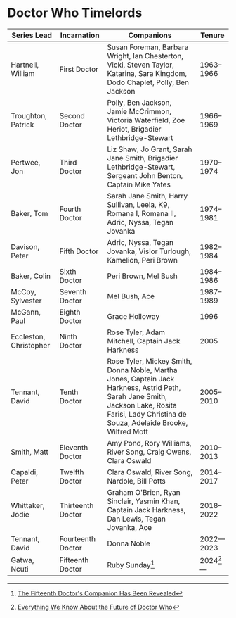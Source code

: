 # Doctor Who Timelords

| Series Lead | Incarnation | Companions | Tenure |
|-------------|-------------|------------|--------|
| Hartnell, William | First Doctor | Susan Foreman, Barbara Wright, Ian Chesterton, Vicki, Steven Taylor, Katarina, Sara Kingdom, Dodo Chaplet, Polly, Ben Jackson | 1963–1966 |
| Troughton, Patrick | Second Doctor |Polly, Ben Jackson, Jamie McCrimmon, Victoria Waterfield,  Zoe Heriot,  Brigadier Lethbridge-Stewart | 1966–1969 |
| Pertwee, Jon | Third Doctor | Liz Shaw, Jo Grant, Sarah Jane Smith, Brigadier Lethbridge-Stewart, Sergeant John Benton, Captain Mike Yates | 1970–1974 |
| Baker, Tom | Fourth Doctor | Sarah Jane Smith, Harry Sullivan, Leela, K9, Romana I, Romana II, Adric, Nyssa, Tegan Jovanka | 1974–1981 | 
| Davison, Peter | Fifth Doctor | Adric, Nyssa, Tegan Jovanka, Vislor Turlough, Kamelion, Peri Brown | 1982–1984 |
| Baker, Colin | Sixth Doctor | Peri Brown, Mel Bush | 1984–1986 |
| McCoy, Sylvester | Seventh Doctor | Mel Bush, Ace | 1987–1989 |
| McGann, Paul | Eighth Doctor | Grace Holloway | 1996 | 
| Eccleston, Christopher | Ninth Doctor | Rose Tyler, Adam Mitchell, Captain Jack Harkness | 2005 |
| Tennant, David | Tenth Doctor | Rose Tyler, Mickey Smith, Donna Noble, Martha Jones, Captain Jack Harkness, Astrid Peth, Sarah Jane Smith, Jackson Lake, Rosita Farisi, Lady Christina de Souza, Adelaide Brooke, Wilfred Mott | 2005–2010 | 
| Smith, Matt | Eleventh Doctor | Amy Pond, Rory Williams, River Song, Craig Owens, Clara Oswald | 2010–2013 | 
| Capaldi, Peter | Twelfth Doctor | Clara Oswald, River Song, Nardole, Bill Potts | 2014–2017 |
| Whittaker, Jodie | Thirteenth Doctor | Graham O'Brien, Ryan Sinclair, Yasmin Khan, Captain Jack Harkness, Dan Lewis, Tegan Jovanka, Ace | 2018–2022 |
| Tennant, David | Fourteenth Doctor | Donna Noble | 2022—2023 |
| Gatwa, Ncuti | Fifteenth Doctor | Ruby Sunday[^1] | 2024[^2]— |

[^1]: [The Fifteenth Doctor's Companion Has Been Revealed](https://www.ign.com/articles/the-fifteenth-doctors-companion-has-been-revealed)
[^2]: [Everything We Know About the Future of Doctor Who](https://gizmodo.com/doctor-who-release-dates-streaming-ncuti-gatwa-rtd-1849745140)
